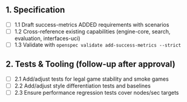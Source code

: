 ## 1. Specification
- [ ] 1.1 Draft success-metrics ADDED requirements with scenarios
- [ ] 1.2 Cross-reference existing capabilities (engine-core, search, evaluation, interfaces-uci)
- [ ] 1.3 Validate with `openspec validate add-success-metrics --strict`

## 2. Tests & Tooling (follow-up after approval)
- [ ] 2.1 Add/adjust tests for legal game stability and smoke games
- [ ] 2.2 Add/adjust style differentiation tests and baselines
- [ ] 2.3 Ensure performance regression tests cover nodes/sec targets
